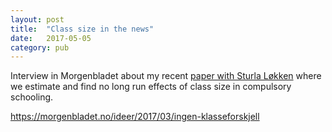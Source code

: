 ```yaml
---
layout: post
title:  "Class size in the news"
date:   2017-05-05
category: pub
---
```

Interview in Morgenbladet about my recent <a href="http://leuven.economists.nl/papers/2017/03/03/class-size.html">paper with Sturla Løkken</a> where we estimate and find no long run effects of class size in compulsory schooling.

<a href="https://morgenbladet.no/ideer/2017/03/ingen-klasseforskjell">https://morgenbladet.no/ideer/2017/03/ingen-klasseforskjell</a>
